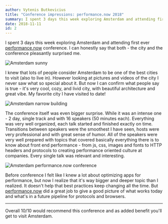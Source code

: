 ```yaml
---
author: Vytenis Butkevicius
title: "Conference impressions: performance.now 2018"
summary: I spent 3 days this week exploring Amsterdam and attending first ever performance.now conference. I can honestly say that both - the city and the conference pleasantly surprised me.
date: 2018-11-11
id: 2
---
```


I spent 3 days this week exploring Amsterdam and attending first ever [performance.now](https://perfnow.nl/) conference. I can honestly say that both - the city and the conference pleasantly surprised me.

![Amsterdam sunny](/images/amsterdam-sunny.jpg)

I knew that lots of people consider Amsterdam to be one of the best cities to visit (also to live in). However looking at pictures and videos of the city I never saw what so special about it. But now I can confirm what people say is true - it's very cool, cozy, and livid city, with beautiful architecture and great vibe. My favorite city I have visited to date!

![Amsterdam narrow building](/images/amsterdam-building.jpg)

The conference itself was even bigger surprise. While it was an intense one -  2 day, single track and with 16 speakers (50 minutes each). Everything was very well organized, each talk started and finished exactly on time. Transitions between speakers were the smoothest I have seen, hosts were very professional and with great sense of humor. All of the speakers were very well prepared with topics that covered basically everything there is to know about front end performance - from js, css, images and fonts to HTTP headers and protocols to creating performance oriented culture at companies. Every single talk was relevant and interesting.

![Amsterdam performance.now conference](/images/amsterdam-perfnow.jpg)

Before conference I felt like I knew a lot about optimizing apps for performance, but now I realize that it's way bigger and deeper topic than I realized. It doesn't help that best practices keep changing all the time. But [performance.now](https://perfnow.nl/) did a great job to give a good picture of what works today and what's in a future pipeline for protocols and browsers.
_________

Overall 10/10 would recommend this conference and as added benefit you'll get to visit Amsterdam.
